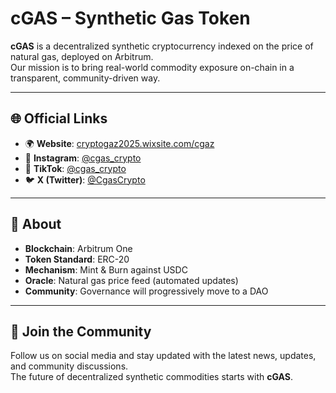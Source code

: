 # cGAS – Synthetic Gas Token  

**cGAS** is a decentralized synthetic cryptocurrency indexed on the price of natural gas, deployed on Arbitrum.  
Our mission is to bring real-world commodity exposure on-chain in a transparent, community-driven way.  

---

## 🌐 Official Links  

- 🌍 **Website**: [cryptogaz2025.wixsite.com/cgaz](https://cryptogaz2025.wixsite.com/cgaz)  
- 📸 **Instagram**: [@cgas_crypto](https://www.instagram.com/cgas_crypto?igsh=MW5pd2dxa3h0djJlMA%3D%3D&utm_source=qr)  
- 🎵 **TikTok**: [@cgas_crypto](https://www.tiktok.com/@cgas_crypto?_t=ZN-8yw4oA1x6la&_r=1)  
- 🐦 **X (Twitter)**: [@CgasCrypto](https://x.com/CgasCrypto)  

---

## 📖 About  

- **Blockchain**: Arbitrum One  
- **Token Standard**: ERC-20  
- **Mechanism**: Mint & Burn against USDC  
- **Oracle**: Natural gas price feed (automated updates)  
- **Community**: Governance will progressively move to a DAO  

---

## 🤝 Join the Community  

Follow us on social media and stay updated with the latest news, updates, and community discussions.  
The future of decentralized synthetic commodities starts with **cGAS**.


